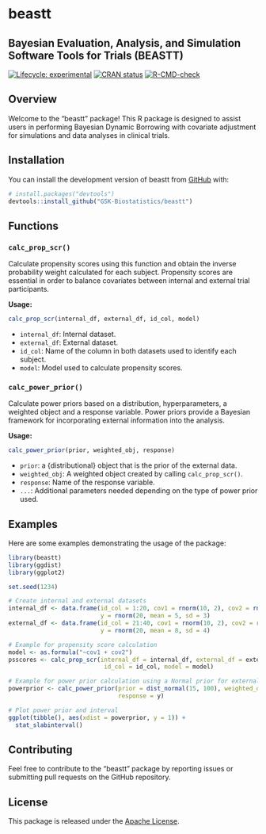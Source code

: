 
# beastt

## Bayesian Evaluation, Analysis, and Simulation Software Tools for Trials (BEASTT)

<!-- badges: start -->

[![Lifecycle:
experimental](https://img.shields.io/badge/lifecycle-experimental-orange.svg)](https://lifecycle.r-lib.org/articles/stages.html#experimental)
[![CRAN
status](https://www.r-pkg.org/badges/version/beastt)](https://CRAN.R-project.org/package=beastt)
[![R-CMD-check](https://github.com/GSK-Biostatistics/beastt/actions/workflows/R-CMD-check.yaml/badge.svg)](https://github.com/GSK-Biostatistics/beastt/actions/workflows/R-CMD-check.yaml)
<!-- badges: end -->

## Overview

Welcome to the “beastt” package! This R package is designed to assist
users in performing Bayesian Dynamic Borrowing with covariate adjustment
for simulations and data analyses in clinical trials.

## Installation

You can install the development version of beastt from
[GitHub](https://github.com/) with:

``` r
# install.packages("devtools")
devtools::install_github("GSK-Biostatistics/beastt")
```

## Functions

### `calc_prop_scr()`

Calculate propensity scores using this function and obtain the inverse
probability weight calculated for each subject. Propensity scores are
essential in order to balance covariates between internal and external
trial participants.

**Usage:**

``` r
calc_prop_scr(internal_df, external_df, id_col, model)
```

- `internal_df`: Internal dataset.
- `external_df`: External dataset.
- `id_col`: Name of the column in both datasets used to identify each
  subject.
- `model`: Model used to calculate propensity scores.

### `calc_power_prior()`

Calculate power priors based on a distribution, hyperparameters, a
weighted object and a response variable. Power priors provide a Bayesian
framework for incorporating external information into the analysis.

**Usage:**

``` r
calc_power_prior(prior, weighted_obj, response)
```

- `prior`: a {distributional} object that is the prior of the external
  data.
- `weighted_obj`: A weighted object created by calling
  `calc_prop_scr()`.
- `response`: Name of the response variable.
- `...`: Additional parameters needed depending on the type of power
  prior used.

## Examples

Here are some examples demonstrating the usage of the package:

``` r
library(beastt)
library(ggdist)
library(ggplot2)

set.seed(1234)

# Create internal and external datasets
internal_df <- data.frame(id_col = 1:20, cov1 = rnorm(10, 2), cov2 = rnorm(100, 20), 
                          y = rnorm(20, mean = 5, sd = 3)
external_df <- data.frame(id_col = 21:40, cov1 = rnorm(10, 2), cov2 = rnorm(100, 18), 
                          y = rnorm(20, mean = 8, sd = 4)

# Example for propensity score calculation
model <- as.formula("~cov1 + cov2")
psscores <- calc_prop_scr(internal_df = internal_df, external_df = external_df, 
                           id_col = id_col, model = model)

# Example for power prior calculation using a Normal prior for external data
powerprior <- calc_power_prior(prior = dist_normal(15, 100), weighted_obj = psscores, 
                               response = y)

# Plot power prior and interval
ggplot(tibble(), aes(xdist = powerprior, y = 1)) +
  stat_slabinterval()
```

## Contributing

Feel free to contribute to the “beastt” package by reporting issues or
submitting pull requests on the GitHub repository.

## License

This package is released under the [Apache License](%3E=%202).
